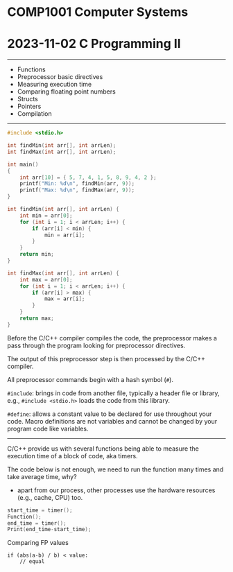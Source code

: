 # COMP1001 Computer Systems
# 2023-11-02 C Programming II

---

- Functions
- Preprocessor basic directives
- Measuring execution time
- Comparing floating point numbers
- Structs
- Pointers
- Compilation

---

```c
#include <stdio.h>

int findMin(int arr[], int arrLen);
int findMax(int arr[], int arrLen);

int main()
{
    int arr[10] = { 5, 7, 4, 1, 5, 8, 9, 4, 2 };
    printf("Min: %d\n", findMin(arr, 9));
    printf("Max: %d\n", findMax(arr, 9));
}

int findMin(int arr[], int arrLen) {
    int min = arr[0];
    for (int i = 1; i < arrLen; i++) {
        if (arr[i] < min) {
            min = arr[i];
        }
    }
    return min;
}

int findMax(int arr[], int arrLen) {
    int max = arr[0];
    for (int i = 1; i < arrLen; i++) {
        if (arr[i] > max) {
            max = arr[i];
        }
    }
    return max;
}
```

Before the C/C++ compiler compiles the code, the preprocessor makes a pass through the program looking for preprocessor directives.

The output of this preprocessor step is then processed by the C/C++ compiler.

All preprocessor commands begin with a hash symbol (`#`).

`#include`: brings in code from another file, typically a header file or library, e.g., `#include <stdio.h>` loads the code from this library. 

`#define`: allows a constant value to be declared for use throughout your code. Macro definitions are not variables and cannot be changed by your program code like variables.

---

C/C++ provide us with several functions being able to measure the execution time of a block of code, aka timers.

The code below is not enough, we need to run the function many times and take average time, why?
- apart from our process, other processes use the hardware resources (e.g., cache, CPU) too.

```c
start_time = timer();
Function();
end_time = timer();
Print(end_time-start_time);
```

Comparing FP values
```
if (abs(a-b) / b) < value:
    // equal
```